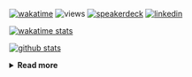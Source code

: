 [![wakatime](https://wakatime.com/badge/user/ddf27f94-292a-4343-b7eb-1143a4c6cf87.svg)](https://wakatime.com/@ddf27f94-292a-4343-b7eb-1143a4c6cf87)
![views](https://komarev.com/ghpvc/?username=chck&color=blueviolet)
[![speakerdeck](https://img.shields.io/badge/Speaker_Deck-chck-8a2be2?style=flat-square&logo=speaker-deck)](https://speakerdeck.com/chck)
[![linkedin](https://img.shields.io/badge/LinkedIn-chck-8a2be2?style=flat-square&logo=linkedin)](https://www.linkedin.com/in/chck/)

[![wakatime stats](https://github-readme-stats-nine-umber-51.vercel.app/api/wakatime?username=chck&layout=compact&count_private=true&hide_title=true&hide=Other&theme=buefy&langs_count=14)](https://wakatime.com/@chck?rank=me)

[![github stats](https://github-readme-stats-nine-umber-51.vercel.app/api?username=chck&count_private=true&show_icons=true&hide_title=true&theme=buefy)](https://github.com/anuraghazra/github-readme-stats)

<details>
  <summary><b>Read more</b></summary>
  <br>

  <!--START_SECTION:waka-->
**🐱 My GitHub Data** 

> 📦 136.3 kB Used in GitHub's Storage 
 > 
> 🏆 860 Contributions in the Year 2025
 > 
> 💼 Opted to Hire
 > 
> 📜 133 Public Repositories 
 > 
> 🔑 24 Private Repositories 
 > 
**I'm a Night 🦉** 

```text
🌞 Morning                1958 commits        █████░░░░░░░░░░░░░░░░░░░░   19.98 % 
🌆 Daytime                2923 commits        ███████░░░░░░░░░░░░░░░░░░   29.82 % 
🌃 Evening                2583 commits        ███████░░░░░░░░░░░░░░░░░░   26.35 % 
🌙 Night                  2337 commits        ██████░░░░░░░░░░░░░░░░░░░   23.84 % 
```
📅 **I'm Most Productive on Thursday** 

```text
Monday                   1593 commits        ████░░░░░░░░░░░░░░░░░░░░░   16.25 % 
Tuesday                  1739 commits        ████░░░░░░░░░░░░░░░░░░░░░   17.74 % 
Wednesday                1916 commits        █████░░░░░░░░░░░░░░░░░░░░   19.55 % 
Thursday                 2100 commits        █████░░░░░░░░░░░░░░░░░░░░   21.43 % 
Friday                   1104 commits        ███░░░░░░░░░░░░░░░░░░░░░░   11.26 % 
Saturday                 593 commits         ██░░░░░░░░░░░░░░░░░░░░░░░   06.05 % 
Sunday                   756 commits         ██░░░░░░░░░░░░░░░░░░░░░░░   07.71 % 
```


📊 **This Week I Spent My Time On** 

```text
💬 Programming Languages: 
Other                    13 hrs 58 mins      ███████████████░░░░░░░░░░   59.82 % 
Rust                     4 hrs 20 mins       █████░░░░░░░░░░░░░░░░░░░░   18.60 % 
Markdown                 1 hr 53 mins        ██░░░░░░░░░░░░░░░░░░░░░░░   08.14 % 
Bash                     1 hr 20 mins        █░░░░░░░░░░░░░░░░░░░░░░░░   05.78 % 
Dockerfile               47 mins             █░░░░░░░░░░░░░░░░░░░░░░░░   03.43 % 

🔥 Editors: 
Chrome                   17 hrs 30 mins      ███████████████████░░░░░░   74.97 % 
RustRover                4 hrs 41 mins       █████░░░░░░░░░░░░░░░░░░░░   20.06 % 
Obsidian                 58 mins             █░░░░░░░░░░░░░░░░░░░░░░░░   04.18 % 
Neovim                   11 mins             ░░░░░░░░░░░░░░░░░░░░░░░░░   00.80 % 
```

**I Mostly Code in Python** 

```text
Python                   48 repos            █████████░░░░░░░░░░░░░░░░   34.04 % 
Jupyter Notebook         19 repos            ███░░░░░░░░░░░░░░░░░░░░░░   13.48 % 
Ruby                     11 repos            ██░░░░░░░░░░░░░░░░░░░░░░░   07.80 % 
TypeScript               7 repos             █░░░░░░░░░░░░░░░░░░░░░░░░   04.96 % 
HCL                      5 repos             █░░░░░░░░░░░░░░░░░░░░░░░░   03.55 % 
```



**Timeline**

![Lines of Code chart](https://raw.githubusercontent.com/chck/chck/main/assets/bar_graph.png)


 Last Updated on 2025-10-15 02:05 UTC
<!--END_SECTION:waka-->
</details>


